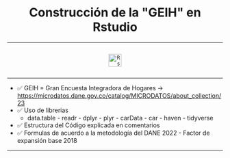 <p> <h1 align="center"> Construcción de la "GEIH" en Rstudio </h1> </p>

---

<p align="center">
  <code><img height="30" alt="Rstudio" HSPACE="12" VSPACE="12" src="https://raw.githubusercontent.com/TheHakoDrako/thehakodrako.github.io/main/images/Rst.png"></code>
</p>

---

- ✅ GEIH = Gran Encuesta Integradora de Hogares -> https://microdatos.dane.gov.co/catalog/MICRODATOS/about_collection/23
- ✅ Uso de librerias
  - data.table - readr - dplyr - plyr - carData - car - haven - tidyverse
- ✅ Estructura del Código explicada en comentarios
- ✅ Formulas de acuerdo a la metodología del DANE 2022 - Factor de expansión base 2018

---

